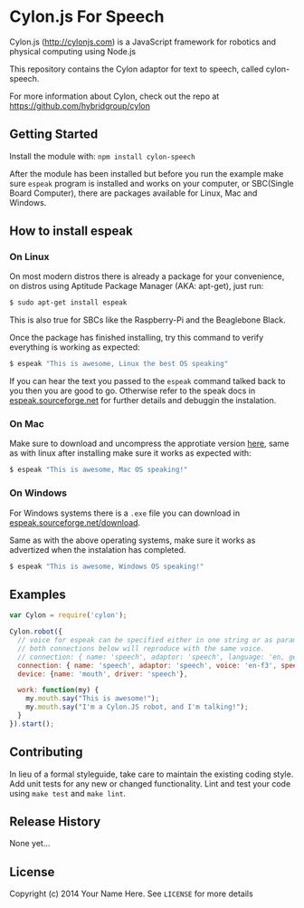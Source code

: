 # Cylon.js For Speech

Cylon.js (http://cylonjs.com) is a JavaScript framework for robotics and
physical computing using Node.js

This repository contains the Cylon adaptor for text to speech, called cylon-speech.

For more information about Cylon, check out the repo at
https://github.com/hybridgroup/cylon

## Getting Started

Install the module with: `npm install cylon-speech`

After the module has been installed but before you run the example
make sure `espeak` program is installed and works on your computer, or
SBC(Single Board Computer), there are packages available for Linux,
Mac and Windows.

## How to install espeak

### On Linux

On most modern distros there is already a package for your convenience,
on distros using Aptitude Package Manager (AKA: apt-get),
just run:

```bash
$ sudo apt-get install espeak
```

This is also true for SBCs like the Raspberry-Pi and the Beaglebone Black.

Once the package has finished installing, try this command to verify everything
is working as expected:

```bash
$ espeak "This is awesome, Linux the best OS speaking"
```

If you can hear the text you passed to the `espeak` command talked back to you then
you are good to go. Otherwise refer to the speak docs in [espeak.sourceforge.net](http://espeak.sourceforge.net/commands.html)
for further details and debuggin the instalation.


### On Mac

Make sure to download and uncompress the approtiate version [here](http://espeak.sourceforge.net/download.html), same as
with linux after installing make sure it works as expected with:

```bash
$ espeak "This is awesome, Mac OS speaking!"
```

### On Windows

For Windows systems there is a `.exe` file you can download in [espeak.sourceforge.net/download](http://espeak.sourceforge.net/download.html).

Same as with the above operating systems, make sure it works as advertized when the instalation has completed.

```bash
$ espeak "This is awesome, Windows OS speaking!"
```
## Examples
```javascript
var Cylon = require('cylon');

Cylon.robot({
  // voice for espeak can be specified either in one string or as params for the adaptor.
  // both connections below will reproduce with the same voice.
  // connection: { name: 'speech', adaptor: 'speech', language: 'en, gender: 'f', 'voice: '3' },
  connection: { name: 'speech', adaptor: 'speech', voice: 'en-f3', speed: 130 },
  device: {name: 'mouth', driver: 'speech'},

  work: function(my) {
    my.mouth.say("This is awesome!");
    my.mouth.say("I'm a Cylon.JS robot, and I'm talking!");
  }
}).start();    
```
## Contributing

In lieu of a formal styleguide, take care to maintain the existing coding style.
Add unit tests for any new or changed functionality. Lint and test your code
using `make test` and `make lint`.

## Release History

None yet...

## License

Copyright (c) 2014 Your Name Here. See `LICENSE` for more details

